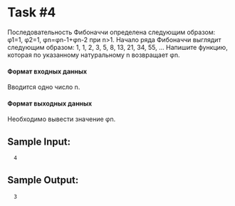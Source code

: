 # Task #4
Последовательность Фибоначчи определена следующим образом: φ1=1, φ2=1, φn=φn-1+φn-2 при n>1. Начало ряда Фибоначчи выглядит следующим образом: 1, 1, 2, 3, 5, 8, 13, 21, 34, 55, ... Напишите функцию, которая по указанному натуральному n возвращает φn.

#### Формат входных данных
Вводится одно число n.

#### Формат выходных данных
Необходимо вывести  значение φn.

## Sample Input:
```bash
  4
```

## Sample Output:

```bash   
  3
```